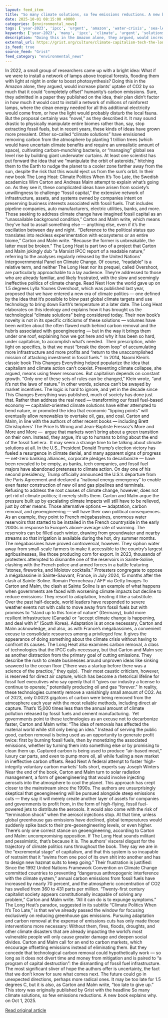 ```yaml
---
layout: feed_item
title: "So many climate solutions, so few emissions reductions. A new book explains why."
date: 2025-10-01 08:15:00 +0000
categories: [environmental_news]
tags: ['year-2023', 'ipcc', 'urgent', 'amazon', 'water-crisis', 'sea-level-rise', 'drought', 'flooding', 'clean-energy', 'fossil-fuels']
keywords: ['year-2023', 'many', 'ipcc', 'climate', 'urgent', 'solutions', 'amazon', 'water-crisis']
description: "Doing this in the Amazon alone, they argued, would increase plants’ uptake of CO2 by so much that it could “completely offset” humanity’s carbon emissions"
external_url: https://grist.org/culture/climate-capitalism-tech-the-long-heat-malm-carton-book-review/
is_feed: true
source_feed: "Grist"
feed_category: "environmental_news"
---
```


In 2022, a small group of researchers came up with a bright idea: What if we were to install a network of lamps above tropical forests, flooding them with light at night in order to boost photosynthesis? Doing this in the Amazon alone, they argued, would increase plants’ uptake of CO2 by so much that it could “completely offset” humanity’s carbon emissions. Sure, they admitted in a paper they published on the idea, their plan didn&#8217;t factor in how much it would cost to install a network of millions of rainforest lamps, where the clean energy needed for all this additional electricity would come from, or how the light would probably disturb the local fauna. But the proposal certainly was “novel,” as they described it. It may sound drastic to physically manipulate entire biomes rather than, say, stop extracting fossil fuels, but in recent years, these kinds of ideas have grown more prevalent. Other so-called “climate solutions” have envisioned removing carbon from the atmosphere by planting 1 trillion trees (which would have uncertain climate benefits and require an unrealistic amount of space), cultivating carbon-munching bacteria, or “managing” global sea level rise by building giant underwater curtains. At least one scientist has put forward the idea that we “manipulate the orbit of asteroids,” hitching them to the Earth to nudge the planet to a cooler zone farther away from the sun, despite the risk that this would eject us from the sun’s orbit. In their new book The Long Heat: Climate Politics When It&#8217;s Too Late, the Swedish academics Wim Carton and Andreas Malm attempt to explain what’s going on. As they see it, these complicated ideas have arisen from society’s unwillingness to challenge “fossil capital,”&nbsp;the extensive network of infrastructure, assets, and systems owned by companies intent on preserving business interests associated with fossil fuels. That includes pipeline companies, auto manufacturers, electric utilities, banks, and more. Those seeking to address climate change have imagined fossil capital as an “unassailable background condition,” Carton and Malm write, which means they’ve had to assail something else —&nbsp;anything else, even if it’s the oscillation between day and night.&nbsp; “Deference to the political status quo translates into reckless experimentation with ecosystems or an entire biome,” Carton and Malm write. “Because the former is unbreakable, the latter must be broken.” The Long Heat is part two of a project that Carton and Malm jokingly dub “a Marxist IPCC report of a readable nature,&#8221; referring to the analyses regularly released by the United Nations’ Intergovernmental Panel on Climate Change. Of course, “readable” is a relative term, and neither The Long Heat nor its prequel, called Overshoot, are particularly approachable to a lay audience. They’re addressed to those who are already familiar, and likely frustrated, with the slow and seemingly ineffective politics of climate change. Read Next How the world gave up on 1.5 degrees Lylla Younes Overshoot, which was published last year, proposed that we have entered a new era of climate politics —&nbsp;one defined by the idea that it’s possible to blow past global climate targets and use technology to bring down Earth’s temperature at a later date. The Long Heat elaborates on this ideology and explains how it has brought us the technological “climate solutions” being considered today. Their new book’s novelty is not in its specific criticisms of these solutions —&nbsp;volumes have been written about the often flawed math behind carbon removal and the hubris associated with geoengineering —&nbsp;but in the way it brings them under one roof, explaining how we got here and why it has been so hard, under capitalism, to accomplish what’s needed.&nbsp; Their prescription, while light on specifics, is that we must “break the doom loop” of accumulating more infrastructure and more profits and “return to the unaccomplished mission of attacking investment in fossil fuels.”&nbsp; In 2014, Naomi Klein’s classic book This Changes Everything helped popularize the idea that capitalism and climate action can’t coexist. Preventing climate collapse, she argued, means using fewer resources. But capitalism depends on constant growth. “Only one of these sets of rules can be changed,” Klein wrote, “and it’s not the laws of nature.” In other words, science can’t be swayed by market incentives. The logic is hard to ignore, and yet in the decade since This Changes Everything was published, much of society has done just that. Rather than address the real need — transforming our fossil fuel-based economy — capitalist-oriented climate solutions have either attempted to bend nature, or promoted the idea that economic “tipping points” will eventually allow renewables to overtake oil, gas, and coal. Carton and Malm, in line with the authors of other recent books — including Brett Christophers’ The Price Is Wrong and Jean-Baptiste Fressoz’s More and More and More —&nbsp; argue that markets won’t bring about a green transition on their own. Instead, they argue, it’s up to humans to bring about the end of the fossil fuel era.&nbsp; It may seem a strange time to be talking about climate solutions at all. In the U.S., President Donald Trump’s election victory has fueled a resurgence in climate denial, and many apparent signs of progress — net-zero banking alliances, corporate pledges to decarbonize — have been revealed to be empty, as banks, tech companies, and fossil fuel majors have abandoned pretenses to climate action. On day one of his second presidency, Trump officially announced the U.S.’s departure from the Paris Agreement and declared a “national energy emergency” to enable even faster construction of new oil and gas pipelines and terminals. Refusing to address the root causes of climate change, however, does not get rid of climate politics; it merely shifts them. Carton and Malm argue the pressure built up by escalating climate impacts will still have to be relieved, just by other means. Those alternative options — adaptation, carbon removal, and geoengineering — will have their own political consequences.&nbsp; As an example, they point to French mégabassines, enormous water reservoirs that started to be installed in the French countryside in the early 2000s in response to Europe&#8217;s above-average rate of warming. The reservoirs can be filled each winter, drawing from groundwater and nearby streams so that irrigation is available during the hot, dry summer months.&nbsp; The mégabassines have proved controversial, however. They siphon water away from small-scale farmers to make it accessible to the country’s largest agribusinesses, like those producing corn for export. In 2023, thousands of protesters attempted to dismantle one of the reservoirs in Sainte-Soline, clashing with the French police and armed forces in a battle featuring “stones, fireworks, and Molotov cocktails.” Protesters congregate to oppose a mégabassine in Sainte-Sauvant, France, in July 2024, 15 months after the clash at Sainte-Soline. Romain Perrocheau / AFP via Getty Images To Carton and Malm, the clash at Sainte Soline is an example of what happens when governments are faced with worsening climate impacts but decline to reduce emissions: They resort to adaptation, treating it like a substitute. Over the past half-decade, world leaders have responded to severe weather events not with calls to move away from fossil fuels but with promises to “stand up to this force of nature” (Germany), build more resilient infrastructure (Canada) or “accept climate change is happening, and deal with it” (South Korea). Adaptation is at once necessary, Carton and Malm acknowledge, and also, as with France’s mégabassines, a convenient excuse to consolidate resources among a privileged few. It gives the appearance of doing something about the climate crisis without having to confront its causes. The Long Heat also examines carbon removal, a class of technologies that the IPCC calls necessary, but that Carton and Malm see as another distraction from the primary goal of cutting emissions. They describe the rush to create businesses around unproven ideas like sinking seaweed to the ocean floor (“there was a startup before there was a science of the practice,” they quip).&nbsp; Their most caustic criticism, however, is reserved for direct air capture, which has become a rhetorical lifeline for fossil fuel executives who say openly that it “gives our industry a license to continue to operate,” potentially producing oil and gas “forever.” In reality, these technologies currently remove a vanishingly small amount of CO2. As of 2023, only 0.0023 gigatons of carbon were being removed from the atmosphere each year with the most reliable methods, including direct air capture.&nbsp;That’s 15,000 times less than the annual amount of climate pollution released by fossil fuels and cement manufacturing.&nbsp; Yet governments point to these technologies as an excuse not to decarbonize faster, Carton and Malm write: “The idea of removals has affected the material world while still only being an idea.” Instead of serving the public good, carbon removal is being used as an opportunity to generate profit twice: first by burning fossil fuels, then by monetizing the associated emissions, whether by turning them into something else or by promising to clean them up. Captured carbon is being used to produce “air-based meat,” luxury car parts, and even to pump more oil, all while fueling a new market in ineffective carbon offsets. Read Next A federal attempt to foster ‘high-integrity voluntary carbon markets’ falls short, experts say Joseph Winters Near the end of the book, Carton and Malm turn to solar radiation management, a form of geoengineering that would involve injecting aerosols into the atmosphere to cool the planet. This approach has crept closer to the mainstream since the 1990s. The authors are unsurprisingly skeptical that geoengineering will be pursued alongside steep emissions cuts —&nbsp;they say it will merely create another layer of assets for companies and governments to profit from, in the form of high-flying, fossil fuel-powered jets to distribute the aerosols. It would also come with the risk of “termination shock” when the aerosol injections stop. At that time, unless global greenhouse gas emissions have declined, global temperatures would suddenly spike back to their pre-geoengineering levels, or even higher.&nbsp; There’s only one correct stance on geoengineering, according to Carton and Malm: uncompromising opposition. If The Long Heat sounds militant and pessimistic, that’s because it is. The authors’ visceral disgust for the trajectory of climate politics runs throughout the book. They say we are in the “excremental stage” of capitalism, and that this system is so incapable of restraint that it “swims from one pool of its own shit into another and has to design new hazmat suits to keep going.” Their frustration is justified: Since the 1992 United Nations Framework Convention on Climate Change committed countries to preventing “dangerous anthropogenic interference with the climate system,” annual carbon emissions from fossil fuels have increased by nearly 70 percent, and the atmospheric concentration of CO2 has swelled from 360 to 431 parts per million. “Twenty-first century capitalist society appears constitutionally incapable of solving any problem,” Carton and Malm write. “All it can do is to expunge symptoms.” The Long Heat’s paradox, suggested in its subtitle “Climate Politics When It&#8217;s Too Late,” is that we’ve already passed the window for focusing exclusively on reducing greenhouse gas emissions. Pursuing adaptation and carbon removal at the expense of emissions cuts has only made those interventions more necessary: Without them, fires, floods, droughts, and other climate disasters that are already impacting the world’s most vulnerable people will only cause greater damage and deepen social divides. Carton and Malm call for an end to carbon markets, which encourage offsetting emissions instead of eliminating them. But they concede that technological carbon removal could hypothetically work — so long as it does not divert time and money from mitigation and is paired to “a program of capital destruction”: the dismantling of fossil fuel infrastructure. The most significant sliver of hope the authors offer is uncertainty, the fact that we don’t know for sure what comes next. The future could go in unexpected directions, perhaps more radical ones. It may be too late for 1.5 degrees C, but it is also, as Carton and Malm write, “too late to give up.” This story was originally published by Grist with the headline So many climate solutions, so few emissions reductions. A new book explains why. on Oct 1, 2025.

[Read original article](https://grist.org/culture/climate-capitalism-tech-the-long-heat-malm-carton-book-review/)
